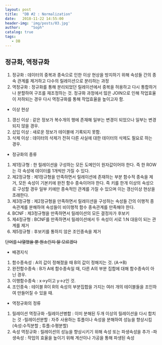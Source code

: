 ```yaml
---
layout: post
title:  "DB #2 : Normalization"
date:   2018-11-22 14:55:00
header-img: 'img/posts/03.jpg'
author:     "Soph"
catalog: true
tags:
   - DB
---
```


## 정규화, 역정규화

1. 정규화 : 데이터의 중복과 종속으로 인한 이상 현상을 방지하기 위해 속성들 간의 종속 관계를 제거하고 다수의 릴레이션으로 분리하는 과정
2. 역정규화 : 정규화를 통해 분리되었던 릴레이션에서 중복을 허용하고 다시 통합하거나 분할하여 구조를 재조정하는 것. 정규화 과정에서 많은 JOIN으로 인해 작업효율이 저하되는 경우 다시 역정규화를 통해 작업효율을 높이고자 함.

- 이상 현상
1) 갱신 이상 : 같은 정보가 복수개의 행에 존재해 일부는 변경이 되었으나 일부는 변경되지 않을 경우.
2) 삽입 이상 : 새로운 정보가 테이블에 기록되지 못함.
3) 삭제 이상 : 데이터의 삭제가 전혀 다른 사실에 대한 데이터의 삭제도 필요로 하는 경우.


- 정규화의 종류
1) 제1정규형 : 한 릴레이션을 구성하는 모든 도메인이 원자값이어야 한다. 즉 한 ROW는 각 속성에 데이터를 1개씩만 가질 수 있다.
2) 제2정규형 : 제1정규형을 만족하면서 릴레이션에 존재하는 부분 함수적 종속을 제거, 모든 속성이 기본키에 완전 함수 종속이어야 한다. 즉 키를 한개 이상의 속성으로 구성할 경우 일부 키에만 종속적인 관계를 가질 수 있으며 이는 갱신이상 현상을 초래한다.
3) 제3정규형 : 제2정규형을 만족하면서 릴레이션을 구성하는 속성들 간의 이행적 종속관계를 분해하여 속성들이 비이행적 함수 종속관계를 만족해야 한다. 
4) BCNF : 제3정규형을 만족하면서 릴레이션의 모든 결정자가 후보키
5) 제4정규형 : BCNF를 만족하면서 릴레이션에서 두 속성이 서로 1:N 대응이 되는 관계를 제거
6) 제5정규형 : 후보키를 통하지 않은 조인종속을 제거

~~단어를 나열했을 뿐 뭔소린지 잘 모르겠다~~
- 배경지식
1) 함수종속성 : A의 값이 정해졌을 때 B의 값이 정해지는 것. (A->B)
3) 완전함수종속 : B가 A에 함수종속일 때, 다른 A의 부분 집합에 대해 함수종속이 아닌 경우.
4) 이행함수종속 : x->y이고 y->z인 것.
5) 조인종속 : 테이블 R이 R의 속성의 부분집합을 가지는 여러 개의 테이블들을 조인하여 만들어질 수 있을 때.

- 역정규화의 정류
1) 릴레이션 역정규화
-릴레이션병합 : 이미 분해된 두개 이상의 릴레이션을 다시 합치는 것
-릴레이션분할 : 자주 사용하는 튜플이나 속성을 분해하여 성능을 향상시킴 (속성:수직분할 ; 튜플:수평분할)
2) 속성 역정규화 : 릴레이션의 성능을 향상시키기 위해 속성 또는 파생속성을 추가
-파생속성 : 작업의 효율을 높이기 위해 계산이나 가공을 통해 파생된 속성



